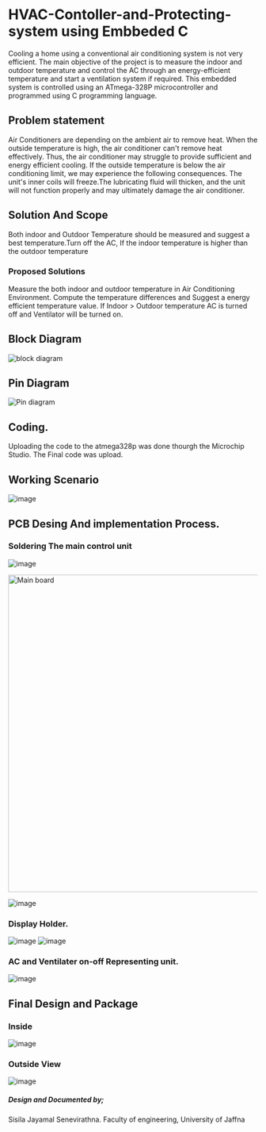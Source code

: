 # HVAC-Contoller-and-Protecting-system using Embbeded C
Cooling a home using a conventional air conditioning system is not very efficient. The main objective of the project is to measure the indoor and outdoor temperature and control the AC through an energy-efficient temperature and start a ventilation system if required. This embedded system is controlled using an ATmega-328P microcontroller and programmed using C programming language.

## Problem statement
Air Conditioners are depending on the ambient air to remove heat. When the outside temperature is high, the air conditioner can't remove heat effectively. Thus, the air conditioner may struggle to provide sufficient and energy efficient cooling. If the outside temperature is below the air conditioning limit, we may experience the following consequences. The unit's inner coils will freeze.The lubricating fluid will thicken, and the unit will not function properly and may ultimately damage the air conditioner.

## Solution And Scope
Both indoor and Outdoor Temperature should be measured and suggest a best temperature.Turn off the AC, If the indoor temperature is higher than the outdoor temperature

### Proposed Solutions
Measure the both indoor and outdoor temperature in Air Conditioning Environment.
Compute the temperature differences  and Suggest a energy efficient temperature value.
If Indoor > Outdoor temperature AC is turned off and Ventilator will be turned on.

## Block Diagram
![block diagram ](https://user-images.githubusercontent.com/108692258/196802550-12a69792-d03e-4196-a8cb-e541a7f1d57d.jpg)

## Pin Diagram
![Pin diagram](https://user-images.githubusercontent.com/108692258/196802673-1ef7c190-29e5-4142-8281-77b13545bfcb.jpg)

## Coding.
Uploading the code to the atmega328p was done thourgh the Microchip Studio.
The Final code was upload.

## Working Scenario
![image](https://user-images.githubusercontent.com/108692258/196803650-e72df0cb-0aa0-4418-bb77-1d3c7b58c10c.png)

## PCB Desing And implementation Process.
### Soldering The main control unit

![image](https://user-images.githubusercontent.com/108692258/196803911-ece89e62-cdb4-4dce-a150-509b1cfb9e29.png)

<img width="640" alt="Main board" src="https://user-images.githubusercontent.com/108692258/196812196-74cc0f79-5e62-4c9a-9330-8961cec4dda5.png">


![image](https://user-images.githubusercontent.com/108692258/196804081-20ef9b7a-f1aa-4991-ae47-2b26bbbb90f7.png)


### Display Holder.
![image](https://user-images.githubusercontent.com/108692258/196805655-071c2cae-b260-48db-9415-ca98bd4c5ba4.png)
![image](https://user-images.githubusercontent.com/108692258/196805673-8ed017cf-5be7-43aa-94a0-96a0697cfc31.png)

### AC and Ventilater on-off Representing unit.
![image](https://user-images.githubusercontent.com/108692258/196805904-e45f09c9-bb10-46f5-977b-a5609c936d30.png)

## Final Design and Package
### Inside
![image](https://user-images.githubusercontent.com/108692258/196806711-c2ef8d64-999b-4ed4-9d60-16e67e838904.png)


### Outside View

![image](https://user-images.githubusercontent.com/108692258/196807146-4f41aabe-a70a-47db-a028-0c4d25db25c7.png)


##### Design and Documented by;
Sisila Jayamal Senevirathna.
Faculty of engineering,
University of Jaffna


